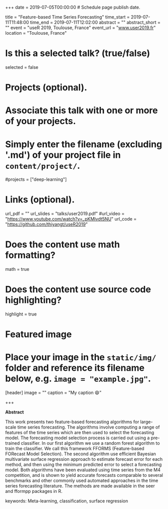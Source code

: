 +++
date = 2019-07-05T00:00:00  # Schedule page publish date.

title = "Feature-based Time Series Forecasting"
time_start = 2019-07-11T11:48:00
time_end = 2019-07-11T12:02:00
abstract = ""
abstract_short = ""
event = "useR 2019, Toulouse, France"
event_url = "www.user2019.fr"
location = "Toulouse, France"

# Is this a selected talk? (true/false)
selected = false

# Projects (optional).
#   Associate this talk with one or more of your projects.
#   Simply enter the filename (excluding '.md') of your project file in `content/project/`.
#projects = ["deep-learning"]

# Links (optional).
url_pdf = ""
url_slides = "talks/user2019.pdf"
#url_video = "https://www.youtube.com/watch?v=_pKMIvdt5NU"
url_code = "https://github.com/thiyangt/useR2019"

# Does the content use math formatting?
math = true

# Does the content use source code highlighting?
highlight = true

# Featured image
# Place your image in the `static/img/` folder and reference its filename below, e.g. `image = "example.jpg"`.
[header]
image = ""
caption = "My caption :smile:"

+++

**Abstract**

This work presents two feature-based forecasting algorithms for large-scale time series forecasting. The
algorithms involve computing a range of features of the time series which are then used to select the forecasting model. The forecasting model selection process is carried out using a pre-trained classifier. In our first algorithm we use a random forest algorithm to train the classifier. We call this framework FFORMS (Feature-based FORecast Model Selection). The second algorithm use efficient Bayesian multivariate surface regression approach to estimate forecast error for each method, and then using the minimum predicted error to select a forecasting model. Both algorithms have been evaluated using time series from the M4 competition, and is shown to yield accurate forecasts comparable to several benchmarks and other commonly used automated approaches in the time series forecasting literature. The methods are made available in the seer and fformpp packages in R.

keywords: Meta-learning, classification, surface regression

